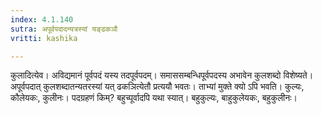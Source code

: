 ```yaml
---
index: 4.1.140
sutra: अपूर्वपदादन्यत्रस्यां यङ्ढकञौ
vritti: kashika

---
```

कुलादित्येव। अविद्यमानं पूर्वपदं यस्य तदपूर्वपदम्। समाससम्बन्धिपूर्वपदस्य अभावेन कुलशब्दो विशेष्यते। अपूर्वपदात् कुलशब्दातन्यतरस्यां यत् ढकञित्येतौ प्रत्ययौ भवतः। ताभ्यां मुक्ते क्यो ऽपि भवति। कुल्यः, कौलेयकः, कुलीनः। पदग्रहणं किम्? बहुच्पूर्वादपि यथा स्यात्। बहुकुल्यः, बाहुकुलेयकः, बहुकुलीनः।